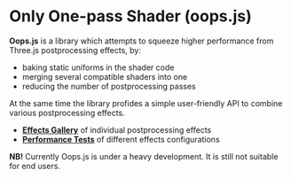 # Only One-pass Shader (oops.js)

**Oops.js** is a library which attempts to squeeze higher
performance from Three.js postprocessing effects, by:

* baking static uniforms in the shader code
* merging several compatible shaders into one
* reducing the number of postprocessing passes

At the same time the library profides a simple user-friendly
API to combine various postprocessing effects.

* **[Effects Gallery](gallery/)** of individual postprocessing effects
* **[Performance Tests](tests/)** of different effects configurations

<!--
* [Tutorias](demos/) &ndash; a short tutorial of using Oops.js
* [Shaders Types](examples/types.md) &ndash; general classification of shader types-->


**NB!** Currently Oops.js is under a heavy development. It is still
not suitable for end users.



